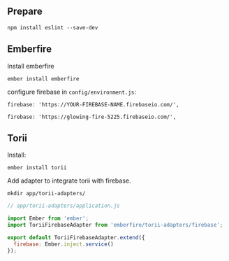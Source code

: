 ## Prepare

    npm install eslint --save-dev

## Emberfire

Install emberfire

    ember install emberfire

configure firebase in `config/environment.js`:

    firebase: 'https://YOUR-FIREBASE-NAME.firebaseio.com/',

    firebase: 'https://glowing-fire-5225.firebaseio.com/',
## Torii

Install:

    ember install torii  

Add adapter to integrate torii with firebase.

    mkdir app/torii-adapters/

```javascript
// app/torii-adapters/application.js

import Ember from 'ember';  
import ToriiFirebaseAdapter from 'emberfire/torii-adapters/firebase';

export default ToriiFirebaseAdapter.extend({  
  firebase: Ember.inject.service()
});
```
